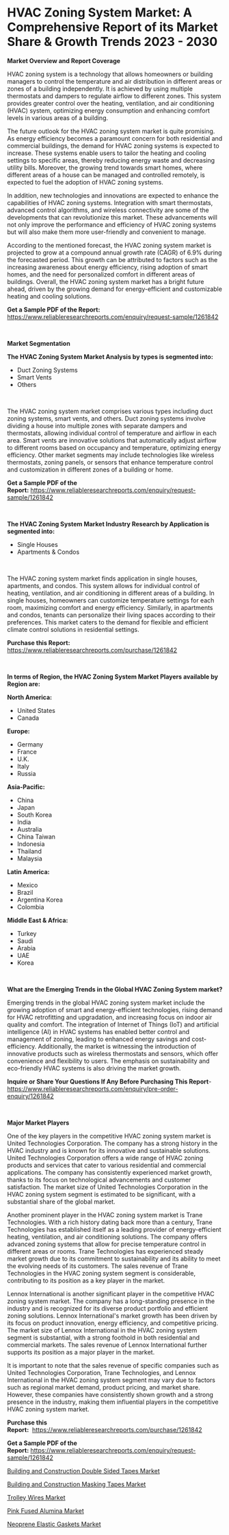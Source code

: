 <p><h1>HVAC Zoning System Market: A Comprehensive Report of its Market Share & Growth Trends 2023 - 2030</h1></p><p><strong>Market Overview and Report Coverage</strong></p>
<p><p>HVAC zoning system is a technology that allows homeowners or building managers to control the temperature and air distribution in different areas or zones of a building independently. It is achieved by using multiple thermostats and dampers to regulate airflow to different zones. This system provides greater control over the heating, ventilation, and air conditioning (HVAC) system, optimizing energy consumption and enhancing comfort levels in various areas of a building.</p><p>The future outlook for the HVAC zoning system market is quite promising. As energy efficiency becomes a paramount concern for both residential and commercial buildings, the demand for HVAC zoning systems is expected to increase. These systems enable users to tailor the heating and cooling settings to specific areas, thereby reducing energy waste and decreasing utility bills. Moreover, the growing trend towards smart homes, where different areas of a house can be managed and controlled remotely, is expected to fuel the adoption of HVAC zoning systems.</p><p>In addition, new technologies and innovations are expected to enhance the capabilities of HVAC zoning systems. Integration with smart thermostats, advanced control algorithms, and wireless connectivity are some of the developments that can revolutionize this market. These advancements will not only improve the performance and efficiency of HVAC zoning systems but will also make them more user-friendly and convenient to manage.</p><p>According to the mentioned forecast, the HVAC zoning system market is projected to grow at a compound annual growth rate (CAGR) of 6.9% during the forecasted period. This growth can be attributed to factors such as the increasing awareness about energy efficiency, rising adoption of smart homes, and the need for personalized comfort in different areas of buildings. Overall, the HVAC zoning system market has a bright future ahead, driven by the growing demand for energy-efficient and customizable heating and cooling solutions.</p></p>
<p><strong>Get a Sample PDF of the Report:</strong> <a href="https://www.reliableresearchreports.com/enquiry/request-sample/1261842">https://www.reliableresearchreports.com/enquiry/request-sample/1261842</a></p>
<p>&nbsp;</p>
<p><strong>Market Segmentation</strong></p>
<p><strong>The HVAC Zoning System Market Analysis by types is segmented into:</strong></p>
<p><ul><li>Duct Zoning Systems</li><li>Smart Vents</li><li>Others</li></ul></p>
<p>&nbsp;</p>
<p><p>The HVAC zoning system market comprises various types including duct zoning systems, smart vents, and others. Duct zoning systems involve dividing a house into multiple zones with separate dampers and thermostats, allowing individual control of temperature and airflow in each area. Smart vents are innovative solutions that automatically adjust airflow to different rooms based on occupancy and temperature, optimizing energy efficiency. Other market segments may include technologies like wireless thermostats, zoning panels, or sensors that enhance temperature control and customization in different zones of a building or home.</p></p>
<p><strong>Get a Sample PDF of the Report:</strong>&nbsp;<a href="https://www.reliableresearchreports.com/enquiry/request-sample/1261842">https://www.reliableresearchreports.com/enquiry/request-sample/1261842</a></p>
<p>&nbsp;</p>
<p><strong>The HVAC Zoning System Market Industry Research by Application is segmented into:</strong></p>
<p><ul><li>Single Houses</li><li>Apartments & Condos</li></ul></p>
<p>&nbsp;</p>
<p><p>The HVAC zoning system market finds application in single houses, apartments, and condos. This system allows for individual control of heating, ventilation, and air conditioning in different areas of a building. In single houses, homeowners can customize temperature settings for each room, maximizing comfort and energy efficiency. Similarly, in apartments and condos, tenants can personalize their living spaces according to their preferences. This market caters to the demand for flexible and efficient climate control solutions in residential settings.</p></p>
<p><strong>Purchase this Report:</strong>&nbsp; <a href="https://www.reliableresearchreports.com/purchase/1261842">https://www.reliableresearchreports.com/purchase/1261842</a></p>
<p>&nbsp;</p>
<p><strong>In terms of Region, the HVAC Zoning System Market Players available by Region are:</strong></p>
<p>
    <p> <strong> North America: </strong>
        <ul>
            <li>United States</li>
            <li>Canada</li>
        </ul>
        </p> 
    <p> <strong> Europe: </strong>
        <ul>
            <li>Germany</li>
            <li>France</li>
            <li>U.K.</li>
            <li>Italy</li>
            <li>Russia</li>
        </ul>
        </p> 
    <p> <strong> Asia-Pacific: </strong>
        <ul>
            <li>China</li>
            <li>Japan</li>
            <li>South Korea</li>
            <li>India</li>
            <li>Australia</li>
            <li>China Taiwan</li>
            <li>Indonesia</li>
            <li>Thailand</li>
            <li>Malaysia</li>
        </ul>
        </p> 
    <p> <strong> Latin America: </strong>
        <ul>
            <li>Mexico</li>
            <li>Brazil</li>
            <li>Argentina Korea</li>
            <li>Colombia</li>
        </ul>
        </p> 
    <p> <strong> Middle East & Africa: </strong>
        <ul>
            <li>Turkey</li>
            <li>Saudi</li>
            <li>Arabia</li>
            <li>UAE</li>
            <li>Korea</li>
        </ul>
    </p>
    </p>
<p>&nbsp;</p>
<p><strong>What are the Emerging Trends in the Global HVAC Zoning System market?</strong></p>
<p><p>Emerging trends in the global HVAC zoning system market include the growing adoption of smart and energy-efficient technologies, rising demand for HVAC retrofitting and upgradation, and increasing focus on indoor air quality and comfort. The integration of Internet of Things (IoT) and artificial intelligence (AI) in HVAC systems has enabled better control and management of zoning, leading to enhanced energy savings and cost-efficiency. Additionally, the market is witnessing the introduction of innovative products such as wireless thermostats and sensors, which offer convenience and flexibility to users. The emphasis on sustainability and eco-friendly HVAC systems is also driving the market growth.</p></p>
<p><strong>Inquire or Share Your Questions If Any Before Purchasing This Report</strong>- <a href="https://www.reliableresearchreports.com/enquiry/pre-order-enquiry/1261842">https://www.reliableresearchreports.com/enquiry/pre-order-enquiry/1261842</a></p>
<p>&nbsp;</p>
<p><strong>Major Market Players</strong></p>
<p><p>One of the key players in the competitive HVAC zoning system market is United Technologies Corporation. The company has a strong history in the HVAC industry and is known for its innovative and sustainable solutions. United Technologies Corporation offers a wide range of HVAC zoning products and services that cater to various residential and commercial applications. The company has consistently experienced market growth, thanks to its focus on technological advancements and customer satisfaction. The market size of United Technologies Corporation in the HVAC zoning system segment is estimated to be significant, with a substantial share of the global market.</p><p>Another prominent player in the HVAC zoning system market is Trane Technologies. With a rich history dating back more than a century, Trane Technologies has established itself as a leading provider of energy-efficient heating, ventilation, and air conditioning solutions. The company offers advanced zoning systems that allow for precise temperature control in different areas or rooms. Trane Technologies has experienced steady market growth due to its commitment to sustainability and its ability to meet the evolving needs of its customers. The sales revenue of Trane Technologies in the HVAC zoning system segment is considerable, contributing to its position as a key player in the market.</p><p>Lennox International is another significant player in the competitive HVAC zoning system market. The company has a long-standing presence in the industry and is recognized for its diverse product portfolio and efficient zoning solutions. Lennox International's market growth has been driven by its focus on product innovation, energy efficiency, and competitive pricing. The market size of Lennox International in the HVAC zoning system segment is substantial, with a strong foothold in both residential and commercial markets. The sales revenue of Lennox International further supports its position as a major player in the market.</p><p>It is important to note that the sales revenue of specific companies such as United Technologies Corporation, Trane Technologies, and Lennox International in the HVAC zoning system segment may vary due to factors such as regional market demand, product pricing, and market share. However, these companies have consistently shown growth and a strong presence in the industry, making them influential players in the competitive HVAC zoning system market.</p></p>
<p><strong>Purchase this Report:</strong>&nbsp;&nbsp;<a href="https://www.reliableresearchreports.com/purchase/1261842">https://www.reliableresearchreports.com/purchase/1261842</a></p>
<p></p>
<p><strong>Get a Sample PDF of the Report:</strong>&nbsp;<a href="https://www.reliableresearchreports.com/enquiry/request-sample/1261842">https://www.reliableresearchreports.com/enquiry/request-sample/1261842</a></p>
<p><p><a href="https://www.linkedin.com/pulse/building-construction-double-sided-tapes-market-challenges/">Building and Construction Double Sided Tapes Market</a></p><p><a href="https://www.linkedin.com/pulse/decoding-building-construction-masking-tapes-market-deep/">Building and Construction Masking Tapes Market</a></p><p><a href="https://medium.com/@robinsinghrp23/trolley-wires-market-size-growth-forecast-2023-2030-9471daa94e30">Trolley Wires Market</a></p><p><a href="https://medium.com/@abhishekreliable23/pink-fused-alumina-market-size-growth-forecast-2023-2030-4d1c519c604e">Pink Fused Alumina Market</a></p><p><a href="https://www.linkedin.com/pulse/neoprene-elastic-gaskets-market-share-amp-new-trends-analysis/">Neoprene Elastic Gaskets Market</a></p></p>